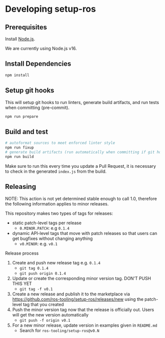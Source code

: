 # Developing setup-ros

## Prerequisites

Install [Node.js](https://nodejs.org/en/download/).

We are currently using Node.js v16.

## Install Dependencies

```sh
npm install
```

## Setup git hooks

This will setup git hooks to run linters, generate build artifacts, and run tests when committing (pre-commit).

```sh
npm run prepare
```

## Build and test

```sh
# autoformat sources to meet enforced linter style
npm run fixup
# generate build artifacts (run automatically when committing if git hooks are installed)
npm run build
```

Make sure to run this every time you update a Pull Request, it is necessary to check in the generated `index.js` from the build.

## Releasing

NOTE: This action is not yet determined stable enough to call 1.0, therefore the following information applies to minor releases.

This repository makes two types of tags for releases:

* static patch-level tags per release
  * `0.MINOR.PATCH`: e.g `0.1.4`
* dynamic API-level tags that move with patch releases so that users can get bugfixes without changing anything
  * `v0.MINOR`: e.g. `v0.1`

Release process
1. Create and push new release tag e.g. `0.1.4`
    * `git tag 0.1.4`
    * `git push origin 0.1.4`
1. Update or create the corresponding minor version tag. DON'T PUSH THIS YET
    * `git tag -f v0.1`
1. Create a new release and publish it to the marketplace via https://github.com/ros-tooling/setup-ros/releases/new using the patch-level tag that you created
1. Push the minor version tag now that the release is officially out. Users will get the new version automatically
    * `git push -f origin v0.1`
1. For a new minor release, update version in examples given in `README.md`
    * Search for `ros-tooling/setup-ros@v0.N`
